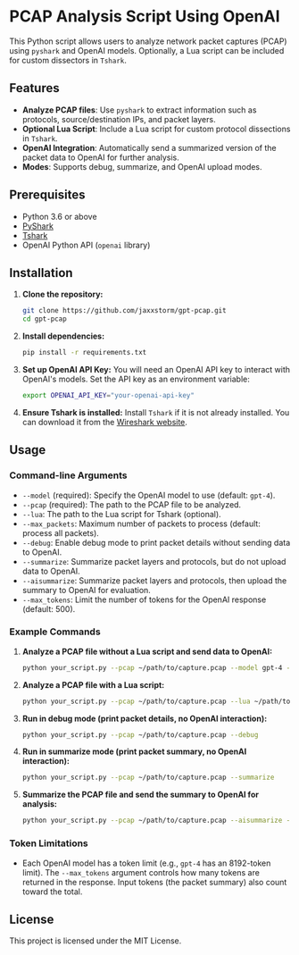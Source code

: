 # PCAP Analysis Script Using OpenAI

This Python script allows users to analyze network packet captures (PCAP) using `pyshark` and OpenAI models. Optionally, a Lua script can be included for custom dissectors in `Tshark`.

## Features
- **Analyze PCAP files**: Use `pyshark` to extract information such as protocols, source/destination IPs, and packet layers.
- **Optional Lua Script**: Include a Lua script for custom protocol dissections in `Tshark`.
- **OpenAI Integration**: Automatically send a summarized version of the packet data to OpenAI for further analysis.
- **Modes**: Supports debug, summarize, and OpenAI upload modes.

## Prerequisites

- Python 3.6 or above
- [PyShark](https://github.com/KimiNewt/pyshark)
- [Tshark](https://www.wireshark.org/download.html)
- OpenAI Python API (`openai` library)

## Installation

1. **Clone the repository:**
   ```bash
   git clone https://github.com/jaxxstorm/gpt-pcap.git
   cd gpt-pcap
   ```

2. **Install dependencies:**
   ```bash
   pip install -r requirements.txt
   ```

3. **Set up OpenAI API Key:**
   You will need an OpenAI API key to interact with OpenAI's models. Set the API key as an environment variable:
   ```bash
   export OPENAI_API_KEY="your-openai-api-key"
   ```

4. **Ensure Tshark is installed:**
   Install `Tshark` if it is not already installed. You can download it from the [Wireshark website](https://www.wireshark.org/download.html).

## Usage

### Command-line Arguments

- `--model` (required): Specify the OpenAI model to use (default: `gpt-4`).
- `--pcap` (required): The path to the PCAP file to be analyzed.
- `--lua`: The path to the Lua script for Tshark (optional).
- `--max_packets`: Maximum number of packets to process (default: process all packets).
- `--debug`: Enable debug mode to print packet details without sending data to OpenAI.
- `--summarize`: Summarize packet layers and protocols, but do not upload data to OpenAI.
- `--aisummarize`: Summarize packet layers and protocols, then upload the summary to OpenAI for evaluation.
- `--max_tokens`: Limit the number of tokens for the OpenAI response (default: 500).

### Example Commands

1. **Analyze a PCAP file without a Lua script and send data to OpenAI:**
   ```bash
   python your_script.py --pcap ~/path/to/capture.pcap --model gpt-4 --max_tokens 500
   ```

2. **Analyze a PCAP file with a Lua script:**
   ```bash
   python your_script.py --pcap ~/path/to/capture.pcap --lua ~/path/to/custom_dissector.lua --model gpt-4 --max_tokens 500
   ```

3. **Run in debug mode (print packet details, no OpenAI interaction):**
   ```bash
   python your_script.py --pcap ~/path/to/capture.pcap --debug
   ```

4. **Run in summarize mode (print packet summary, no OpenAI interaction):**
   ```bash
   python your_script.py --pcap ~/path/to/capture.pcap --summarize
   ```

5. **Summarize the PCAP file and send the summary to OpenAI for analysis:**
   ```bash
   python your_script.py --pcap ~/path/to/capture.pcap --aisummarize --model gpt-4 --max_tokens 500
   ```

### Token Limitations

- Each OpenAI model has a token limit (e.g., `gpt-4` has an 8192-token limit). The `--max_tokens` argument controls how many tokens are returned in the response. Input tokens (the packet summary) also count toward the total.

## License

This project is licensed under the MIT License.